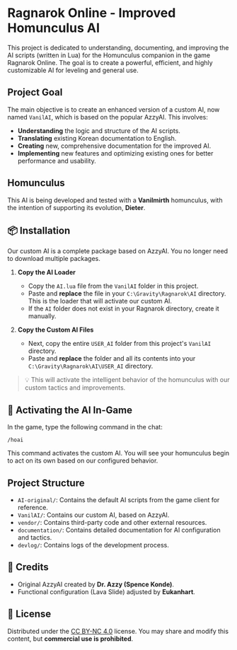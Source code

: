 # Ragnarok Online - Improved Homunculus AI

This project is dedicated to understanding, documenting, and improving the AI scripts (written in Lua) for the Homunculus companion in the game Ragnarok Online. The goal is to create a powerful, efficient, and highly customizable AI for leveling and general use.

## Project Goal

The main objective is to create an enhanced version of a custom AI, now named `VanilAI`, which is based on the popular AzzyAI. This involves:

-   **Understanding** the logic and structure of the AI scripts.
-   **Translating** existing Korean documentation to English.
-   **Creating** new, comprehensive documentation for the improved AI.
-   **Implementing** new features and optimizing existing ones for better performance and usability.

## Homunculus

This AI is being developed and tested with a **Vanilmirth** homunculus, with the intention of supporting its evolution, **Dieter**.

## 📦 Installation

Our custom AI is a complete package based on AzzyAI. You no longer need to download multiple packages.

1.  **Copy the AI Loader**
    -   Copy the `AI.lua` file from the `VanilAI` folder in this project.
    -   Paste and **replace** the file in your `C:\Gravity\Ragnarok\AI` directory. This is the loader that will activate our custom AI.
    -   If the `AI` folder does not exist in your Ragnarok directory, create it manually.

2.  **Copy the Custom AI Files**
    -   Next, copy the entire `USER_AI` folder from this project's `VanilAI` directory.
    -   Paste and **replace** the folder and all its contents into your `C:\Gravity\Ragnarok\AI\USER_AI` directory.

> 💡 This will activate the intelligent behavior of the homunculus with our custom tactics and improvements.

## 🧪 Activating the AI In-Game

In the game, type the following command in the chat:

```
/hoai
```

This command activates the custom AI. You will see your homunculus begin to act on its own based on our configured behavior.

## Project Structure

-   `AI-original/`: Contains the default AI scripts from the game client for reference.
-   `VanilAI/`: Contains our custom AI, based on AzzyAI.
-   `vendor/`: Contains third-party code and other external resources.
-   `documentation/`: Contains detailed documentation for AI configuration and tactics.
-   `devlog/`: Contains logs of the development process.

## 🤝 Credits

-   Original AzzyAI created by **Dr. Azzy (Spence Konde)**.
-   Functional configuration (Lava Slide) adjusted by **Eukanhart**.

## 📜 License

Distributed under the [CC BY-NC 4.0](https://creativecommons.org/licenses/by-nc/4.0/) license. You may share and modify this content, but **commercial use is prohibited**.
